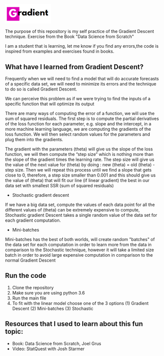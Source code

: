 <img src="img/logo.png" alt="logo" width="150" heigth="150"/>


The purpose of this repository is my self practice of the Gradient Descent technique. Exercise from the Book "Data Science from Scratch"

I am a student that is learning, let me know if you find any errors,the code is inspired from examples and exercises found in books.



## What  have I learned from Gradient Descent?

Frequently when we will need to find a model that will do accurate forecasts of a specific data set, we will need to minimize its errors and the technique to do so is called Gradient Descent.

We can perceive this problem as if we were trying to find the inputs of a specific function that will optimize its output

There are many ways of computing the error of a function, we will use the sum of squared residuals. The first step is to compute the partial derivatives of the loss function for each parameter, e.g. slope and the intercept, in a more machine learning language, we are computing the gradients of the loss function. We will then select random values for the parameters and plug them into the gradients.

The gradient with the parameters (theta) will give us the slope of the loss function, we will then compute the “step size” which is nothing more than the slope of the gradient times the learning rate. The step size will give us the value of the next value for (theta) by doing :
new (theta) = old (theta) - step size. Then we will repeat this process until we find a slope that gets close to 0, therefore, a step size smaller than 0.001 and this should give us the value of (theta) that will fit our line (if linear gradient) the best in our data set with smallest SSR (sum of squared residuals)

* Stochastic gradient descent

If we have a big data set, compute the values of each data point for all the different values of (theta) can be extremely expensive to compute, Stochastic gradient Descent takes a single random value of the data set for each gradient computation.
* Mini-batches

Mini-batches has the best of both worlds, will create random "batches" of the data set for each computation in order to learn more from the data in comparison to the Stochastic technique, however it will take a limited size batch in order to avoid large expensive computation in comparison to the normal Gradient Descent


## Run the code

1. Clone the repository
2. Make sure you are using python 3.6
3. Run the main file
4. To fit with the linear model choose one of the 3 options (1) Gradient Descent (2) Mini-batches (3) Stochastic



## Resources that I used to learn about this fun topic:
- Book: Data Science from Scratch, Joel Grus
- Video: StatQuest with Josh Starmer
